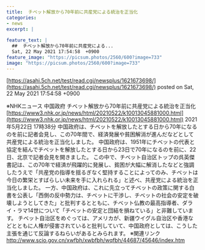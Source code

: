 ```yaml
---
title:  チベット解放から70年前に共産党による統治を正当化  
categories:
- news
excerpt: |
  
feature_text: |
  ##  チベット解放から70年前に共産党による...
  Sat, 22 May 2021 17:54:58  +0900
feature_image: "https://picsum.photos/2560/600?image=733"
image: "https://picsum.photos/2560/600?image=733"
---
```


[https://asahi.5ch.net/test/read.cgi/newsplus/1621673698/](https://asahi.5ch.net/test/read.cgi/newsplus/1621673698/)
posted on Sat, 22 May 2021 17:54:58  +0900

<!--more-->

※NHKニュース 中国政府 チベット解放から70年前に共産党による統治を正当化 [https://www3.nhk.or.jp/news/html/20210522/k10013045881000.html](https://www3.nhk.or.jp/news/html/20210522/k10013045881000.html) 2021年5月22日 17時38分 中国政府は、チベットを解放したとする日から70年になるのを前に記者会見し、この70年間で、経済発展や貧困解消が進んだなどとして共産党による統治を正当化しました。 中国政府は、1951年にチベットの代表と協定を結んでチベットを解放したとする日から23日で70年になるのを前に、22日、北京で記者会見を開きました。 この中で、チベット自治区トップの呉英傑書記は、この70年で経済が飛躍的に発展し、貧困が大幅に解消したなどと強調したうえで「共産党の指導を揺るぎなく堅持することによってのみ、チベットは今日の繁栄とすばらしい未来を手に入れられる」と述べ、共産党による統治を正当化しました。 一方、中国政府は、これに先立ってチベットの政策に関する白書を公表し「西側の反中勢力は、チベットに干渉し、チベットの社会の安定を破壊しようとしてきた」と批判するとともに、チベット仏教の最高指導者、ダライ・ラマ14世について「チベットの安定と団結を損ねている」と非難しています。 チベット自治区をめぐっては、アメリカが、新疆ウイグル自治区や香港などとともに人権が侵害されていると批判していて、中国政府としては、こうした主張を通じて反論するねらいがあるとみられます。 ※関連リンク http://www.scio.gov.cn/xwfbh/xwbfbh/wqfbh/44687/45646/index.htm
